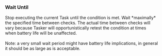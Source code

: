 ### Wait Until

Stop executing the current Task until the condition is met. Wait
\*maximally\* the specified time between checks. The actual time between
checks will vary because Tasker will opportunistically retest the
condition at times when battery life will be unaffected.\
\
Note: a very small wait period might have battery life implications, in
general it should be as large as is acceptable.
